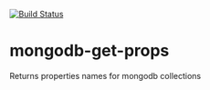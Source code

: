 [![Build Status](https://travis-ci.org/indatawetrust/mongodb-get-props.svg?branch=master)](https://travis-ci.org/indatawetrust/mongodb-get-props)

# mongodb-get-props
Returns properties names for mongodb collections
